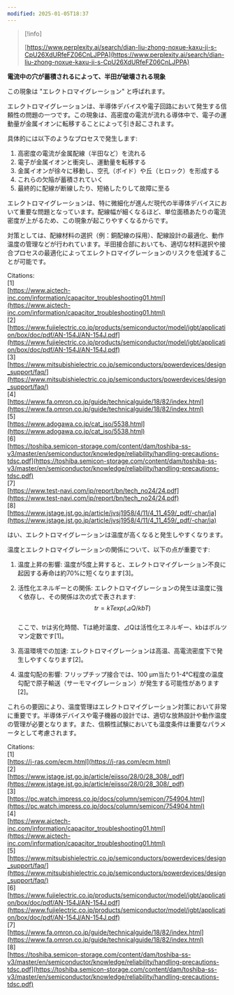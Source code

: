```yaml
---
modified: 2025-01-05T18:37
---
```

> [!info]  
>  
> [https://www.perplexity.ai/search/dian-liu-zhong-noxue-kaxu-ji-s-CpU26XdURfeFZ06CnLJPPA](https://www.perplexity.ai/search/dian-liu-zhong-noxue-kaxu-ji-s-CpU26XdURfeFZ06CnLJPPA)  

  

**電流中の穴が蓄積されるによって、半田が破壊される現象**

  

この現象は "エレクトロマイグレーション" と呼ばれます。

エレクトロマイグレーションは、半導体デバイスや電子回路において発生する信頼性の問題の一つです。この現象は、高密度の電流が流れる導体中で、電子の運動量が金属イオンに転移することによって引き起こされます。

具体的には以下のようなプロセスで発生します:

1. 高密度の電流が金属配線（半田など）を流れる
2. 電子が金属イオンと衝突し、運動量を転移する
3. 金属イオンが徐々に移動し、空孔（ボイド）や丘（ヒロック）を形成する
4. これらの欠陥が蓄積されていく
5. 最終的に配線が断線したり、短絡したりして故障に至る

エレクトロマイグレーションは、特に微細化が進んだ現代の半導体デバイスにおいて重要な問題となっています。配線幅が細くなるほど、単位面積あたりの電流密度が上がるため、この現象が起こりやすくなるからです。

対策としては、配線材料の選択（例：銅配線の採用）、配線設計の最適化、動作温度の管理などが行われています。半田接合部においても、適切な材料選択や接合プロセスの最適化によってエレクトロマイグレーションのリスクを低減することが可能です。

Citations:  
[1]  
[https://www.aictech-inc.com/information/capacitor_troubleshooting01.html](https://www.aictech-inc.com/information/capacitor_troubleshooting01.html)  
[2]  
[https://www.fujielectric.co.jp/products/semiconductor/model/igbt/application/box/doc/pdf/AN-154J/AN-154J.pdf](https://www.fujielectric.co.jp/products/semiconductor/model/igbt/application/box/doc/pdf/AN-154J/AN-154J.pdf)  
[3]  
[https://www.mitsubishielectric.co.jp/semiconductors/powerdevices/design_support/faq/](https://www.mitsubishielectric.co.jp/semiconductors/powerdevices/design_support/faq/)  
[4]  
[https://www.fa.omron.co.jp/guide/technicalguide/18/82/index.html](https://www.fa.omron.co.jp/guide/technicalguide/18/82/index.html)  
[5]  
[https://www.adogawa.co.jp/cat_iso/5538.html](https://www.adogawa.co.jp/cat_iso/5538.html)  
[6]  
[https://toshiba.semicon-storage.com/content/dam/toshiba-ss-v3/master/en/semiconductor/knowledge/reliability/handling-precautions-tdsc.pdf](https://toshiba.semicon-storage.com/content/dam/toshiba-ss-v3/master/en/semiconductor/knowledge/reliability/handling-precautions-tdsc.pdf)  
[7]  
[https://www.test-navi.com/jp/report/bn/tech_no24/24.pdf](https://www.test-navi.com/jp/report/bn/tech_no24/24.pdf)  
[8]  
[https://www.jstage.jst.go.jp/article/jvsj1958/4/11/4_11_459/_pdf/-char/ja](https://www.jstage.jst.go.jp/article/jvsj1958/4/11/4_11_459/_pdf/-char/ja)

  

  

はい、エレクトロマイグレーションは温度が高くなると発生しやすくなります。

温度とエレクトロマイグレーションの関係について、以下の点が重要です:

1. 温度上昇の影響: 温度が5度上昇すると、エレクトロマイグレーション不良に起因する寿命は約70%に短くなります[3]。
2. 活性化エネルギーとの関係: エレクトロマイグレーションの発生は温度に強く依存し、その関係は次の式で表されます:  
    $$tr = kT exp(⊿Q/kb T)$$  
    ここで、trは劣化時間、Tは絶対温度、⊿Qは活性化エネルギー、kbはボルツマン定数です[1]。  
    
3. 高温環境での加速: エレクトロマイグレーションは高温、高電流密度下で発生しやすくなります[2]。
4. 温度勾配の影響: フリップチップ接合では、100 μm当たり1-4°C程度の温度勾配で原子輸送（サーモマイグレーション）が発生する可能性があります[2]。

これらの要因により、温度管理はエレクトロマイグレーション対策において非常に重要です。半導体デバイスや電子機器の設計では、適切な放熱設計や動作温度の管理が必要となります。また、信頼性試験においても温度条件は重要なパラメータとして考慮されます。

Citations:  
[1]  
[https://j-ras.com/ecm.html](https://j-ras.com/ecm.html)  
[2]  
[https://www.jstage.jst.go.jp/article/ejisso/28/0/28_308/_pdf](https://www.jstage.jst.go.jp/article/ejisso/28/0/28_308/_pdf)  
[3]  
[https://pc.watch.impress.co.jp/docs/column/semicon/754904.html](https://pc.watch.impress.co.jp/docs/column/semicon/754904.html)  
[4]  
[https://www.aictech-inc.com/information/capacitor_troubleshooting01.html](https://www.aictech-inc.com/information/capacitor_troubleshooting01.html)  
[5]  
[https://www.mitsubishielectric.co.jp/semiconductors/powerdevices/design_support/faq/](https://www.mitsubishielectric.co.jp/semiconductors/powerdevices/design_support/faq/)  
[6]  
[https://www.fujielectric.co.jp/products/semiconductor/model/igbt/application/box/doc/pdf/AN-154J/AN-154J.pdf](https://www.fujielectric.co.jp/products/semiconductor/model/igbt/application/box/doc/pdf/AN-154J/AN-154J.pdf)  
[7]  
[https://www.fa.omron.co.jp/guide/technicalguide/18/82/index.html](https://www.fa.omron.co.jp/guide/technicalguide/18/82/index.html)  
[8]  
[https://toshiba.semicon-storage.com/content/dam/toshiba-ss-v3/master/en/semiconductor/knowledge/reliability/handling-precautions-tdsc.pdf](https://toshiba.semicon-storage.com/content/dam/toshiba-ss-v3/master/en/semiconductor/knowledge/reliability/handling-precautions-tdsc.pdf)